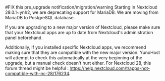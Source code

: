 #FIX this pre_upgrade notification/migration/warning
Starting in Nextcloud 28.0.1~ynh2, we are deprecating support for MariaDB. We are moving from MariaDB to PostgreSQL database.

If you are upgrading to a new major version of Nextcloud, please make sure that your Nextcloud apps are up to date from Nextcloud's administration panel beforehand.

Additionally, if you installed specific Nextcloud apps, we recommend making sure that they are compatible with the new major version. YunoHost will attempt to check this automatically at the very beginning of the upgrade, but a manual check doesn't hurt either. For Nextcloud 28, this forum thread might be helpful : <https://help.nextcloud.com/t/apps-not-compatible-with-nc-28/176234>.
	